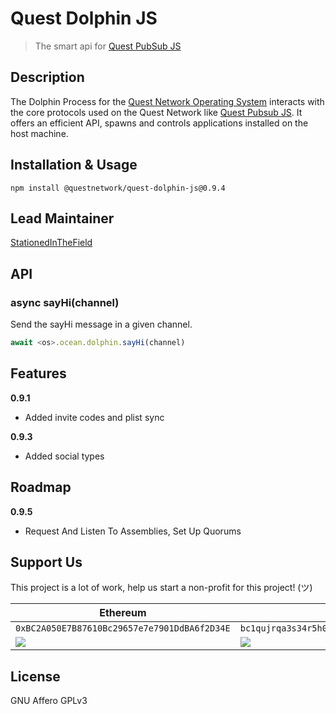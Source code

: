 # Quest Dolphin JS
> The smart api for [Quest PubSub JS](https://github.com/QuestNetwork/quest-pubsub-js)

## Description

The Dolphin Process for the [Quest Network Operating System](https://github.com/QuestNetwork/quest-os-js) interacts with the core protocols used on the Quest Network like [Quest Pubsub JS](https://github.com/QuestNetwork/quest-dolphin-js). It offers an efficient API, spawns and controls applications installed on the host machine.

## Installation & Usage
```
npm install @questnetwork/quest-dolphin-js@0.9.4
```

## Lead Maintainer

[StationedInTheField](https://github.com/StationedInTheField)

## API

### async sayHi(channel)

Send the sayHi message in a given channel.

```javascript
await <os>.ocean.dolphin.sayHi(channel)
````
## Features

**0.9.1**
- Added invite codes and plist sync

**0.9.3**
- Added social types

## Roadmap

**0.9.5**

- Request And Listen To Assemblies, Set Up Quorums

## Support Us
This project is a lot of work, help us start a non-profit for this project! (ツ)

| Ethereum| Bitcoin |
|---|---|
| `0xBC2A050E7B87610Bc29657e7e7901DdBA6f2D34E` | `bc1qujrqa3s34r5h0exgmmcuf8ejhyydm8wwja4fmq`   |
|  <img src="doc/images/eth-qr.png" >   | <img src="doc/images/btc-qr.png" > |

## License

GNU Affero GPLv3
